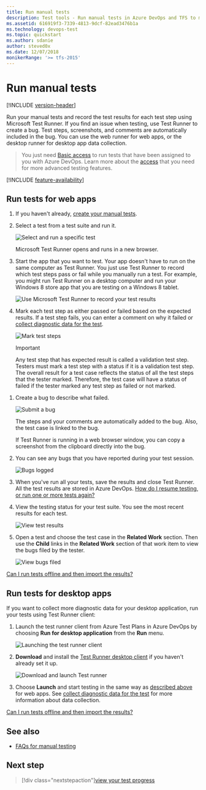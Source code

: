```yaml
---
title: Run manual tests
description: Test tools - Run manual tests in Azure DevOps and TFS to make sure each of the deliverables meets your users needs
ms.assetid: 616919f3-7339-4813-9dcf-82ead3476b1a
ms.technology: devops-test
ms.topic: quickstart
ms.author: sdanie
author: steved0x
ms.date: 12/07/2018
monikerRange: '>= tfs-2015'
---
```


# Run manual tests

[!INCLUDE [version-header](includes/version-header.md)]

Run your manual tests and record the test results for each test step
using Microsoft Test Runner. If you find an issue when testing,
use Test Runner to create a bug. Test steps, screenshots, and comments
are automatically included in the bug.
You can use the web runner for web apps, or the desktop runner for desktop app data collection.

> You just need [Basic access](https://visualstudio.microsoft.com/team-services/compare-features/)
> to run tests that have been assigned to you with Azure DevOps.
> Learn more about the [access](https://visualstudio.microsoft.com/pricing/visual-studio-online-pricing-vs)
> that you need for more advanced testing features.

[!INCLUDE [feature-availability](includes/feature-availability.md)]

<a name="run-web"></a>

## Run tests for web apps

1.  If you haven't already, [create your manual tests](create-test-cases.md#test-cases).

1.  Select a test from a test suite and run it.

    ![Select and run a specific test](media/run-manual-tests/RunTest_2.png)

    Microsoft Test Runner opens and runs in a new browser.

1.  Start the app that you want to test. Your app doesn't have to run on
    the same computer as Test Runner. You just use Test Runner to record which
    test steps pass or fail while you manually run a test. For example, you
    might run Test Runner on a desktop computer and run your Windows 8 store
    app that you are testing on a Windows 8 tablet.

    ![Use Microsoft Test Runner to record your test results](media/run-manual-tests/RunTestsStartApp.png)

1.  Mark each test step as either passed or failed based on the expected results. If a test step fails, you can enter a comment on why it failed or
    [collect diagnostic data for the test](collect-diagnostic-data.md).

    ![Mark test steps](media/run-manual-tests/RunTest_3.png)

    > [!IMPORTANT]
    > Any test step that has expected result is called a validation test step. Testers must mark a test step with a status if it is a validation test step. The overall result for a test case reflects the status of all the test steps that the tester marked. Therefore, the test case will have a status of failed if the tester marked any test step as failed or not marked.

1)  Create a bug to describe what failed.

    ![Submit a bug](media/run-manual-tests/RunTest_4.png)

    The steps and your comments are automatically added to the bug. Also,
    the test case is linked to the bug.

    If Test Runner is running in a web browser window,
    you can copy a screenshot from the clipboard directly into the bug.

1)  You can see any bugs that you have reported during your test session.

    ![Bugs logged](media/run-manual-tests/RunTest_5.png)

1)  When you've run all your tests, save the results and close Test Runner.
    All the test results are stored in Azure DevOps.
    [How do I resume testing, or run one or more tests again?](reference-qa.md#qanda)

1)  View the testing status for your test suite.
    You see the most recent results for each test.

    ![View test results](media/run-manual-tests/RunTest_8.png)

1)  Open a test and choose the test case in the **Related Work** section.
    Then use the **Child** links in the **Related Work** section of that
    work item to view the bugs filed by the tester.

    ![View bugs filed](media/run-manual-tests/view-bugs.png)

[Can I run tests offline and then import the results?](reference-qa.md#runoffline)

<a name="run-desktop"></a>

## Run tests for desktop apps

If you want to collect more diagnostic data for your desktop application, run your tests using Test Runner client:

1.  Launch the test runner client from Azure Test Plans in Azure DevOps by choosing **Run for desktop application** from the **Run** menu.

    ![Launching the test runner client](media/shared/collect-diagnostic-data-16.png)

1.  **Download** and install the [Test Runner desktop client](https://aka.ms/ATPTestRunnerDownload) if you haven't already set it up.

    ![Download and launch Test runner](media/run-manual-tests/tr-atp-launch.png)

1.  Choose **Launch** and start testing in the same way as [described above](#run-web) for web apps. See [collect diagnostic data for the test](collect-diagnostic-data.md) for more information about data collection.

[Can I run tests offline and then import the results?](reference-qa.md#runoffline)

## See also

- [FAQs for manual testing](reference-qa.md#runtests)

## Next step

> [!div class="nextstepaction"][view your test progress](track-test-status.md)
